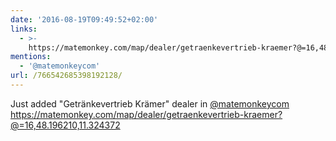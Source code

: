 ```yaml
---
date: '2016-08-19T09:49:52+02:00'
links:
  - >-
    https://matemonkey.com/map/dealer/getraenkevertrieb-kraemer?@=16,48.196210,11.324372
mentions:
  - '@matemonkeycom'
url: /766542685398192128/
---
```

Just added "Getränkevertrieb Krämer" dealer in [@matemonkeycom](https://twitter.com/@matemonkeycom) https://matemonkey.com/map/dealer/getraenkevertrieb-kraemer?@=16,48.196210,11.324372
